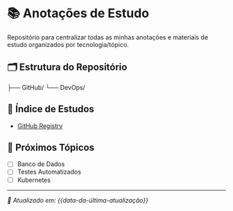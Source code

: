 # 📚 Anotações de Estudo

Repositório para centralizar todas as minhas anotações e materiais de estudo organizados por tecnologia/tópico.

## 🗂️ Estrutura do Repositório

├── GitHub/
└── DevOps/

## 📖 Índice de Estudos
- [GitHub Registry](/GitHub/registry.md)

## 📌 Próximos Tópicos
- [ ] Banco de Dados
- [ ] Testes Automatizados
- [ ] Kubernetes

---

*📄 Atualizado em: {{data-da-última-atualização}}*